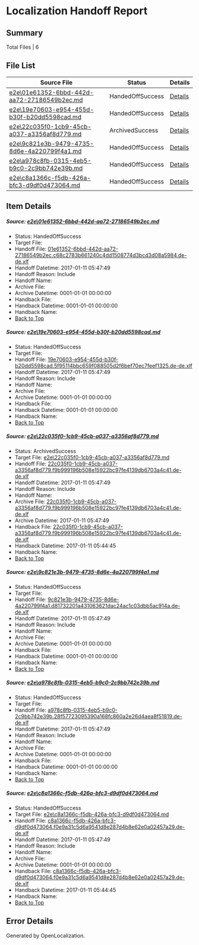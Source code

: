 # <a name='report-top'></a> Localization Handoff Report

## Summary
 Total Files | 6

## File List
 Source File | Status | Details 
 ----------- | ------ | ------- 
 [e2e\01e61352-6bbd-442d-aa72-27186549b2ec.md](https://github.com/OpenLocalizationTestOrg/ol-test0/blob/be79c9b21e1e8ea464766342725863a028162214/e2e/01e61352-6bbd-442d-aa72-27186549b2ec.md) | HandedOffSuccess | [Details](#610dbb2c52aaf1116e5f72c665711428c0658a151)
 [e2e\19e70603-e954-455d-b30f-b20dd5598cad.md](https://github.com/OpenLocalizationTestOrg/ol-test0/blob/62c86a27ea9dba88f731539f747f8fef8a3cf5c8/e2e/19e70603-e954-455d-b30f-b20dd5598cad.md) | HandedOffSuccess | [Details](#6c2eb6f3e75eaa714e6479206d6bc3b60ce0b68f2)
 [e2e\22c035f0-1cb9-45cb-a037-a3356af8d779.md](https://github.com/OpenLocalizationTestOrg/ol-test0/blob/ac6e92071fb53ea20b1328d1297291cac02c26cd/e2e/22c035f0-1cb9-45cb-a037-a3356af8d779.md) | ArchivedSuccess | [Details](#f80a478b2c3328d41ed45957bd4f6692e1d0e8d43)
 [e2e\9c821e3b-9479-4735-8d6e-4a220799f4a1.md](https://github.com/OpenLocalizationTestOrg/ol-test0/blob/c9d3e91eead58e6077c8964133ec91a88a70e8a0/e2e/9c821e3b-9479-4735-8d6e-4a220799f4a1.md) | HandedOffSuccess | [Details](#05f43ecc1f01fdd44626fffb1bbc5f0cd1d6bf424)
 [e2e\a978c8fb-0315-4eb5-b9c0-2c9bb742e39b.md](https://github.com/OpenLocalizationTestOrg/ol-test0/blob/c9d3e91eead58e6077c8964133ec91a88a70e8a0/e2e/a978c8fb-0315-4eb5-b9c0-2c9bb742e39b.md) | HandedOffSuccess | [Details](#02c83d7b8111ba7c8a2d3bc8182ded9e7e298a085)
 [e2e\c8a1366c-f5db-426a-bfc3-d9df0d473064.md](https://github.com/OpenLocalizationTestOrg/ol-test0/blob/2e7366145254c227f3dd55636eeabd103e37ac5b/e2e/c8a1366c-f5db-426a-bfc3-d9df0d473064.md) | HandedOffSuccess | [Details](#e4be6ebda82a6157c45ee0ae97c0c7a66acb19956)

## Item Details
##### <a name='610dbb2c52aaf1116e5f72c665711428c0658a151'></a> Source: [e2e\01e61352-6bbd-442d-aa72-27186549b2ec.md](https://github.com/OpenLocalizationTestOrg/ol-test0/blob/be79c9b21e1e8ea464766342725863a028162214/e2e/01e61352-6bbd-442d-aa72-27186549b2ec.md)
* Status: HandedOffSuccess
* Target File: 
* Handoff File: [01e61352-6bbd-442d-aa72-27186549b2ec.c68c2783b661240c4dd1508774d3bcd3d08a5984.de-de.xlf](https://github.com/OpenLocalizationTestOrg/ol-test0-handoff/blob/83bddfa2846b944366abe72d451e99d7860cd3ae/ol-handoff/OpenLocalizationTestOrg/ol-test0-dede/shujia/ht/01e61352-6bbd-442d-aa72-27186549b2ec.c68c2783b661240c4dd1508774d3bcd3d08a5984.de-de.xlf)
* Handoff Datetime: 2017-01-11 05:47:49
* Handoff Reason: Include
* Handoff Name: 
* Archive File: 
* Archive Datetime: 0001-01-01 00:00:00
* Handback File: 
* Handback Datetime: 0001-01-01 00:00:00
* Handback Name: 
* [Back to Top](#report-top)

##### <a name='6c2eb6f3e75eaa714e6479206d6bc3b60ce0b68f2'></a> Source: [e2e\19e70603-e954-455d-b30f-b20dd5598cad.md](https://github.com/OpenLocalizationTestOrg/ol-test0/blob/62c86a27ea9dba88f731539f747f8fef8a3cf5c8/e2e/19e70603-e954-455d-b30f-b20dd5598cad.md)
* Status: HandedOffSuccess
* Target File: 
* Handoff File: [19e70603-e954-455d-b30f-b20dd5598cad.5f95114bbc659f088505d2f6bef70ec7feef1325.de-de.xlf](https://github.com/OpenLocalizationTestOrg/ol-test0-handoff/blob/83bddfa2846b944366abe72d451e99d7860cd3ae/ol-handoff/OpenLocalizationTestOrg/ol-test0-dede/shujia/ht/19e70603-e954-455d-b30f-b20dd5598cad.5f95114bbc659f088505d2f6bef70ec7feef1325.de-de.xlf)
* Handoff Datetime: 2017-01-11 05:47:49
* Handoff Reason: Include
* Handoff Name: 
* Archive File: 
* Archive Datetime: 0001-01-01 00:00:00
* Handback File: 
* Handback Datetime: 0001-01-01 00:00:00
* Handback Name: 
* [Back to Top](#report-top)

##### <a name='f80a478b2c3328d41ed45957bd4f6692e1d0e8d43'></a> Source: [e2e\22c035f0-1cb9-45cb-a037-a3356af8d779.md](https://github.com/OpenLocalizationTestOrg/ol-test0/blob/ac6e92071fb53ea20b1328d1297291cac02c26cd/e2e/22c035f0-1cb9-45cb-a037-a3356af8d779.md)
* Status: ArchivedSuccess
* Target File: [e2e\22c035f0-1cb9-45cb-a037-a3356af8d779.md](https://github.com/OpenLocalizationTestOrg/ol-test0-dede/blob/bf6ce868307197449308677189324d22c80a6752/e2e/22c035f0-1cb9-45cb-a037-a3356af8d779.md)
* Handoff File: [22c035f0-1cb9-45cb-a037-a3356af8d779.f9b999196b508e15922bc97fe4139db6703a4c41.de-de.xlf](https://github.com/OpenLocalizationTestOrg/ol-test0-handoff/blob/83bddfa2846b944366abe72d451e99d7860cd3ae/ol-handoff/OpenLocalizationTestOrg/ol-test0-dede/shujia/ht/22c035f0-1cb9-45cb-a037-a3356af8d779.f9b999196b508e15922bc97fe4139db6703a4c41.de-de.xlf)
* Handoff Datetime: 2017-01-11 05:47:49
* Handoff Reason: Include
* Handoff Name: 
* Archive File: [22c035f0-1cb9-45cb-a037-a3356af8d779.f9b999196b508e15922bc97fe4139db6703a4c41.de-de.xlf](https://github.com/OpenLocalizationTestOrg/ol-test0-handoff/blob/fc65fed2d41075d27e5722733c52070afe1988a2/ol-archive/OpenLocalizationTestOrg/ol-test0-dede/shujia/ht/22c035f0-1cb9-45cb-a037-a3356af8d779.f9b999196b508e15922bc97fe4139db6703a4c41.de-de.xlf)
* Archive Datetime: 2017-01-11 05:47:49
* Handback File: [22c035f0-1cb9-45cb-a037-a3356af8d779.f9b999196b508e15922bc97fe4139db6703a4c41.de-de.xlf](https://github.com/OpenLocalizationTestOrg/ol-test0-handback/blob/f0a3bec7c28f62c866aa6ea1b13cd9ceeb9a58d0/ol-handback/OpenLocalizationTestOrg/ol-test0-dede/shujia/mt/22c035f0-1cb9-45cb-a037-a3356af8d779.f9b999196b508e15922bc97fe4139db6703a4c41.de-de.xlf)
* Handback Datetime: 2017-01-11 05:44:45
* Handback Name: 
* [Back to Top](#report-top)

##### <a name='05f43ecc1f01fdd44626fffb1bbc5f0cd1d6bf424'></a> Source: [e2e\9c821e3b-9479-4735-8d6e-4a220799f4a1.md](https://github.com/OpenLocalizationTestOrg/ol-test0/blob/c9d3e91eead58e6077c8964133ec91a88a70e8a0/e2e/9c821e3b-9479-4735-8d6e-4a220799f4a1.md)
* Status: HandedOffSuccess
* Target File: 
* Handoff File: [9c821e3b-9479-4735-8d6e-4a220799f4a1.d81732201a431063621dac24ac1c03dbb5ac914a.de-de.xlf](https://github.com/OpenLocalizationTestOrg/ol-test0-handoff/blob/83bddfa2846b944366abe72d451e99d7860cd3ae/ol-handoff/OpenLocalizationTestOrg/ol-test0-dede/shujia/ht/9c821e3b-9479-4735-8d6e-4a220799f4a1.d81732201a431063621dac24ac1c03dbb5ac914a.de-de.xlf)
* Handoff Datetime: 2017-01-11 05:47:49
* Handoff Reason: Include
* Handoff Name: 
* Archive File: 
* Archive Datetime: 0001-01-01 00:00:00
* Handback File: 
* Handback Datetime: 0001-01-01 00:00:00
* Handback Name: 
* [Back to Top](#report-top)

##### <a name='02c83d7b8111ba7c8a2d3bc8182ded9e7e298a085'></a> Source: [e2e\a978c8fb-0315-4eb5-b9c0-2c9bb742e39b.md](https://github.com/OpenLocalizationTestOrg/ol-test0/blob/c9d3e91eead58e6077c8964133ec91a88a70e8a0/e2e/a978c8fb-0315-4eb5-b9c0-2c9bb742e39b.md)
* Status: HandedOffSuccess
* Target File: 
* Handoff File: [a978c8fb-0315-4eb5-b9c0-2c9bb742e39b.28f57723095390a168fc860a2e26d4aea8f51819.de-de.xlf](https://github.com/OpenLocalizationTestOrg/ol-test0-handoff/blob/83bddfa2846b944366abe72d451e99d7860cd3ae/ol-handoff/OpenLocalizationTestOrg/ol-test0-dede/shujia/ht/a978c8fb-0315-4eb5-b9c0-2c9bb742e39b.28f57723095390a168fc860a2e26d4aea8f51819.de-de.xlf)
* Handoff Datetime: 2017-01-11 05:47:49
* Handoff Reason: Include
* Handoff Name: 
* Archive File: 
* Archive Datetime: 0001-01-01 00:00:00
* Handback File: 
* Handback Datetime: 0001-01-01 00:00:00
* Handback Name: 
* [Back to Top](#report-top)

##### <a name='e4be6ebda82a6157c45ee0ae97c0c7a66acb19956'></a> Source: [e2e\c8a1366c-f5db-426a-bfc3-d9df0d473064.md](https://github.com/OpenLocalizationTestOrg/ol-test0/blob/2e7366145254c227f3dd55636eeabd103e37ac5b/e2e/c8a1366c-f5db-426a-bfc3-d9df0d473064.md)
* Status: HandedOffSuccess
* Target File: [e2e\c8a1366c-f5db-426a-bfc3-d9df0d473064.md](https://github.com/OpenLocalizationTestOrg/ol-test0-dede/blob/bf6ce868307197449308677189324d22c80a6752/e2e/c8a1366c-f5db-426a-bfc3-d9df0d473064.md)
* Handoff File: [c8a1366c-f5db-426a-bfc3-d9df0d473064.f0e9a31c5d6a9541d8e287d4b8e62e0a02457a29.de-de.xlf](https://github.com/OpenLocalizationTestOrg/ol-test0-handoff/blob/83bddfa2846b944366abe72d451e99d7860cd3ae/ol-handoff/OpenLocalizationTestOrg/ol-test0-dede/shujia/ht/c8a1366c-f5db-426a-bfc3-d9df0d473064.f0e9a31c5d6a9541d8e287d4b8e62e0a02457a29.de-de.xlf)
* Handoff Datetime: 2017-01-11 05:47:49
* Handoff Reason: Include
* Handoff Name: 
* Archive File: 
* Archive Datetime: 0001-01-01 00:00:00
* Handback File: [c8a1366c-f5db-426a-bfc3-d9df0d473064.f0e9a31c5d6a9541d8e287d4b8e62e0a02457a29.de-de.xlf](https://github.com/OpenLocalizationTestOrg/ol-test0-handback/blob/f0a3bec7c28f62c866aa6ea1b13cd9ceeb9a58d0/ol-handback/OpenLocalizationTestOrg/ol-test0-dede/shujia/mt/c8a1366c-f5db-426a-bfc3-d9df0d473064.f0e9a31c5d6a9541d8e287d4b8e62e0a02457a29.de-de.xlf)
* Handback Datetime: 2017-01-11 05:44:45
* Handback Name: 
* [Back to Top](#report-top)


## Error Details

Generated by OpenLocalization.
